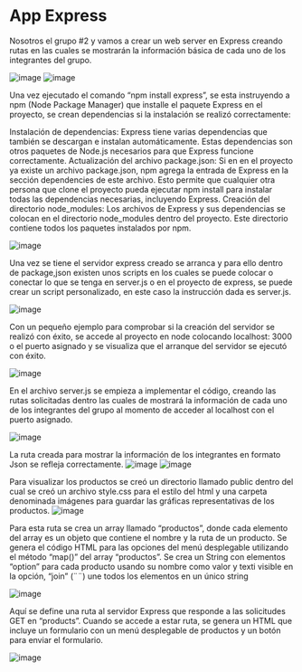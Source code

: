 # App Express


Nosotros el grupo #2 y vamos a crear un web server en Express creando rutas en las cuales se mostrarán la información básica de cada uno de los integrantes del grupo.

![image](https://github.com/franciscocaero/App_Express/assets/150805792/88cb778b-877d-4854-b5ea-7d4e23195ee0)
![image](https://github.com/franciscocaero/App_Express/assets/150805792/c525cf32-7785-4aca-bc70-77985d41c16d)

Una vez ejecutado el comando “npm install express”, se esta instruyendo a npm (Node Package Manager) que installe el paquete Express en el proyecto, se crean dependencias si la instalación se realizó correctamente:

Instalación de dependencias: Express tiene varias dependencias que también se descargan e instalan automáticamente. Estas dependencias son otros paquetes de Node.js necesarios para que Express funcione correctamente.
Actualización del archivo package.json: Si en en el proyecto ya existe un archivo package.json, npm agrega la entrada de Express en la sección dependencies de este archivo. Esto permite que cualquier otra persona que clone el proyecto pueda ejecutar npm install para instalar todas las dependencias necesarias, incluyendo Express.
Creación del directorio node_modules: Los archivos de Express y sus dependencias se colocan en el directorio node_modules dentro del proyecto. Este directorio contiene todos los paquetes instalados por npm.

![image](https://github.com/franciscocaero/App_Express/assets/150805792/e29e000f-85c7-44a8-85f2-8d8d4e03a9fa)

Una vez se tiene el servidor express creado se arranca y para ello dentro de package,json existen unos scripts en los cuales se puede colocar o conectar lo que se tenga en server.js o en el proyecto de express, se puede crear un script personalizado, en este caso la instrucción dada es server.js.

![image](https://github.com/franciscocaero/App_Express/assets/150805792/1d13ae96-b2f6-4245-b1d3-39acf4d27eec)

Con un pequeño ejemplo para comprobar si la creación del servidor se realizó con éxito, se accede al proyecto en node colocando localhost: 3000 o el puerto asignado y se visualiza que el arranque del servidor se ejecutó con éxito.

![image](https://github.com/franciscocaero/App_Express/assets/150805792/51f48542-8df4-481b-854e-b45633a946f2)

En el archivo server.js se empieza a implementar el código, creando las rutas solicitadas dentro las cuales de mostrará la información de cada uno de los integrantes del grupo al momento de acceder al localhost con el puerto asignado.

![image](https://github.com/franciscocaero/App_Express/assets/150805792/f4bed8ac-b8d8-42bc-94b6-b5471a93daca)

La ruta creada para mostrar la información de los integrantes en formato Json se refleja correctamente.
![image](https://github.com/franciscocaero/App_Express/assets/150805792/3020f637-d179-4ea9-b52d-f5eda987ee2f)
![image](https://github.com/franciscocaero/App_Express/assets/150805792/bc1a4b50-9c96-4742-bdea-f726428da4c2)

Para visualizar los productos se creó un directorio llamado public dentro del cual se creó un archivo style.css para el estilo del html y una carpeta denominada imágenes para guardar las gráficas representativas de los productos.
![image](https://github.com/franciscocaero/App_Express/assets/150805792/87f70145-920a-4a18-b5c1-c0154e311665)

Para esta ruta se crea un array llamado “productos”, donde cada elemento del array es un objeto que contiene el nombre y la ruta de un producto. Se genera el código HTML para las opciones del menú desplegable utilizando el método “map()” del array “productos”. Se crea un String con elementos “option” para cada producto usando su nombre como valor y texti visible en la opción, “join” (¨¨) une todos los elementos en un único string

![image](https://github.com/franciscocaero/App_Express/assets/150805792/e90aa09e-4c84-4f53-8a50-5d05f574cf30)

Aquí se define una ruta al servidor Express que responde a las solicitudes GET en “products”. Cuando se accede a estar ruta, se genera un HTML que incluye un formulario con un menú desplegable de productos y un botón para enviar el formulario.

![image](https://github.com/franciscocaero/App_Express/assets/150805792/f2cc813f-0fc9-40af-99aa-dd1589fb75fb)

